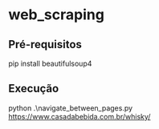 # web_scraping

## Pré-requisitos
pip install beautifulsoup4

## Execução
python .\navigate_between_pages.py https://www.casadabebida.com.br/whisky/

